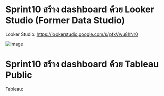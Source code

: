 # Sprint10 สร้าง dashboard ด้วย Looker Studio (Former Data Studio)
Looker Studio: https://lookerstudio.google.com/s/pfxVwu8hNr0

![image](https://github.com/Pimpattaru/data-science-bootcamp9/assets/143520228/eafcc110-4a6a-435b-bbb5-8f38df2b07cc)

# Sprint10 สร้าง dashboard ด้วย Tableau Public
Tableau: 
